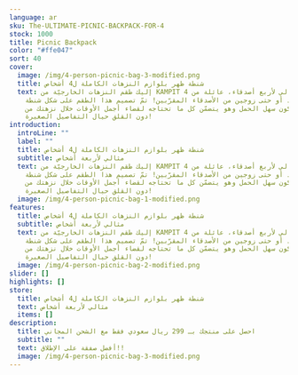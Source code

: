 ```yaml
---
language: ar
sku: The-ULTIMATE-PICNIC-BACKPACK-FOR-4
stock: 1000
title: Picnic Backpack
color: "#ffe047"
sort: 40
cover:
  image: /img/4-person-picnic-bag-3-modified.png
  title: شنطة ظهر بلوازم النزهات الكاملة ل4 أشخاص
  text: إليك طقم النزهات الخارجيّة من KAMPIT المثالي لأربع أصدقاء، عائلة من 4
    أفراد أو حتى زوجين من الأصدقاء المقرّبين! تمّ تصميم هذا الطقم على شكل شنطة
    ظهر ليكون سهل الحمل وهو يتضمّن كل ما تحتاجه لقضاء أجمل الأوقات خلال نزهتك من
    دون القلق حيال التفاصيل الصغيرة!
introduction:
  introLine: ""
  label: ""
  title: شنطة ظهر بلوازم النزهات الكاملة ل4 أشخاص
  subtitle: مثالي لأربعة أشخاص
  text: إليك طقم النزهات الخارجيّة من KAMPIT المثالي لأربع أصدقاء، عائلة من 4
    أفراد أو حتى زوجين من الأصدقاء المقرّبين! تمّ تصميم هذا الطقم على شكل شنطة
    ظهر ليكون سهل الحمل وهو يتضمّن كل ما تحتاجه لقضاء أجمل الأوقات خلال نزهتك من
    دون القلق حيال التفاصيل الصغيرة!
  image: /img/4-person-picnic-bag-1-modified.png
features:
  title: شنطة ظهر بلوازم النزهات الكاملة ل4 أشخاص
  subtitle: مثالي لأربعة أشخاص
  text: إليك طقم النزهات الخارجيّة من KAMPIT المثالي لأربع أصدقاء، عائلة من 4
    أفراد أو حتى زوجين من الأصدقاء المقرّبين! تمّ تصميم هذا الطقم على شكل شنطة
    ظهر ليكون سهل الحمل وهو يتضمّن كل ما تحتاجه لقضاء أجمل الأوقات خلال نزهتك من
    دون القلق حيال التفاصيل الصغيرة!
  image: /img/4-person-picnic-bag-2-modified.png
slider: []
highlights: []
store:
  title: شنطة ظهر بلوازم النزهات الكاملة ل4 أشخاص
  text: مثالي لأربعة أشخاص
  items: []
description:
  title: احصل على منتجك بـ 299 ريال سعودي فقط مع الشحن المجاني
  subtitle: ""
  text: أفضل صفقة على الإطلاق!!
  image: /img/4-person-picnic-bag-3-modified.png
---
```

